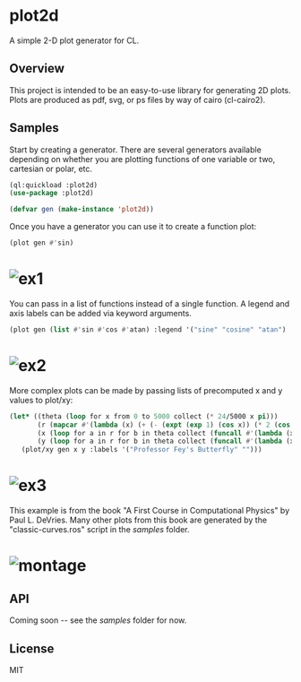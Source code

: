 # plot2d
A simple 2-D plot generator for CL. 

## Overview

This project is intended to be an easy-to-use library for generating
2D plots. Plots are produced as pdf, svg, or ps files by way of cairo
(cl-cairo2).

## Samples

Start by creating a generator. There are several generators available
depending on whether you are plotting functions of one variable or
two, cartesian or polar, etc.

~~~lisp
(ql:quickload :plot2d)
(use-package :plot2d)

(defvar gen (make-instance 'plot2d))
~~~

Once you have a generator you can use it to create a function plot:

~~~lisp 
(plot gen #'sin)
~~~

# ![ex1](https://raw.github.com/jlowder/plot2d/master/samples/ex1.png)

You can pass in a list of functions instead of a single function. A
legend and axis labels can be added via keyword arguments.

~~~lisp
(plot gen (list #'sin #'cos #'atan) :legend '("sine" "cosine" "atan") :placement '(30 30) :labels '("X-Axis" "Y-Axis"))
~~~

# ![ex2](https://raw.github.com/jlowder/plot2d/master/samples/ex2.png)

More complex plots can be made by passing lists of precomputed x and y values to plot/xy:

~~~lisp
(let* ((theta (loop for x from 0 to 5000 collect (* 24/5000 x pi)))
       (r (mapcar #'(lambda (x) (+ (- (expt (exp 1) (cos x)) (* 2 (cos (* 4 x)))) (expt (sin (/ x 12)) 5))) theta))
       (x (loop for a in r for b in theta collect (funcall #'(lambda (x y) (* x (cos (+ y (/ pi 2))))) a b))) ; transform to cartesian and rotate
       (y (loop for a in r for b in theta collect (funcall #'(lambda (x y) (* x (sin (+ y (/ pi 2))))) a b))))
   (plot/xy gen x y :labels '("Professor Fey's Butterfly" "")))
~~~

# ![ex3](https://raw.github.com/jlowder/plot2d/master/samples/ex3.png)

This example is from the book "A First Course in Computational
Physics" by Paul L. DeVries. Many other plots from this book are generated
by the "classic-curves.ros" script in the _samples_ folder.

# ![montage](https://raw.github.com/jlowder/plot2d/master/samples/montage.png)

## API

Coming soon -- see the _samples_ folder for now.

## License

MIT
